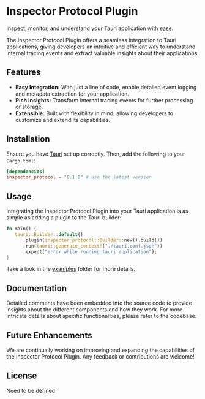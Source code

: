 # Inspector Protocol Plugin

Inspect, monitor, and understand your Tauri application with ease.

The Inspector Protocol Plugin offers a seamless integration to Tauri applications, giving developers an intuitive and efficient way to understand internal tracing events and extract valuable insights about their applications.

## Features
- **Easy Integration:** With just a line of code, enable detailed event logging and metadata extraction for your application.
- **Rich Insights:** Transform internal tracing events for further processing or storage.
- **Extensible:** Built with flexibility in mind, allowing developers to customize and extend its capabilities.

## Installation

Ensure you have [Tauri](https://tauri.app) set up correctly. Then, add the following to your `Cargo.toml`:

```toml
[dependencies]
inspector_protocol = "0.1.0" # use the latest version
```

## Usage

Integrating the Inspector Protocol Plugin into your Tauri application is as simple as adding a plugin to the Tauri builder:

```rust
fn main() {
   tauri::Builder::default()
      .plugin(inspector_protocol::Builder::new().build())
      .run(tauri::generate_context!("./tauri.conf.json"))
      .expect("error while running tauri application");
}
```

Take a look in the [examples](./examples) folder for more details.

## Documentation

Detailed comments have been embedded into the source code to provide insights about the different components and how they work. For more intricate details about specific functionalities, please refer to the codebase.

## Future Enhancements

We are continually working on improving and expanding the capabilities of the Inspector Protocol Plugin. Any feedback or contributions are welcome!

## License

Need to be defined
